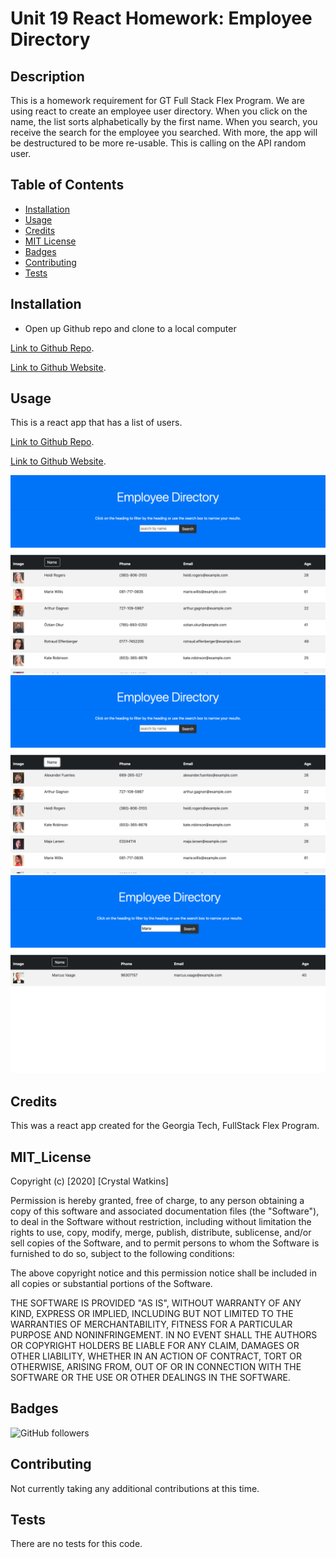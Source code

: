 # Unit 19 React Homework: Employee Directory
## Description 

This is a homework requirement for GT Full Stack Flex Program. We are using react to create an employee user directory. When you click on the name, the list sorts alphabetically by the first name. When you search, you receive the search for the employee you searched. With more, the app will be destructured to be more re-usable. This is calling on the API random user.


## Table of Contents

* [Installation](#installation)
* [Usage](#usage)
* [Credits](#credits)
* [MIT License](#mit_license)
* [Badges](#badges)
* [Contributing](#contributing)
* [Tests](#tests)


## Installation

* Open up Github repo and clone to a local computer


[Link to Github Repo](https://github.com/CrystalWatkins/gt-hw-react-user-directory-app).
 
[Link to Github Website](https://crystalwatkins.github.io/gt-hw-react-user-directory-app/).


## Usage 

This is a react app that has a list of users.

[Link to Github Repo](https://github.com/CrystalWatkins/gt-hw-react-user-directory-app).
 
[Link to Github Website](https://crystalwatkins.github.io/gt-hw-react-user-directory-app/).

![Photo 1](./public/images/one.png)
![Photo 2](./public/images/two.png)
![Photo 3](./public/images/three.png)


## Credits

This was a react app created for the Georgia Tech, FullStack Flex Program.

## MIT_License

Copyright (c) [2020] [Crystal Watkins]

Permission is hereby granted, free of charge, to any person obtaining a copy
of this software and associated documentation files (the "Software"), to deal
in the Software without restriction, including without limitation the rights
to use, copy, modify, merge, publish, distribute, sublicense, and/or sell
copies of the Software, and to permit persons to whom the Software is
furnished to do so, subject to the following conditions:

The above copyright notice and this permission notice shall be included in all
copies or substantial portions of the Software.

THE SOFTWARE IS PROVIDED "AS IS", WITHOUT WARRANTY OF ANY KIND, EXPRESS OR
IMPLIED, INCLUDING BUT NOT LIMITED TO THE WARRANTIES OF MERCHANTABILITY,
FITNESS FOR A PARTICULAR PURPOSE AND NONINFRINGEMENT. IN NO EVENT SHALL THE
AUTHORS OR COPYRIGHT HOLDERS BE LIABLE FOR ANY CLAIM, DAMAGES OR OTHER
LIABILITY, WHETHER IN AN ACTION OF CONTRACT, TORT OR OTHERWISE, ARISING FROM,
OUT OF OR IN CONNECTION WITH THE SOFTWARE OR THE USE OR OTHER DEALINGS IN THE
SOFTWARE.


## Badges

![GitHub followers](https://img.shields.io/github/followers/CrystalWatkins?style=social)


## Contributing

Not currently taking any additional contributions at this time.

## Tests

There are no tests for this code.